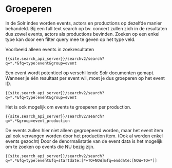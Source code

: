 ---
---

# Groeperen

In de Solr index worden events, actors en productions op dezelfde manier behandeld. Bij een full text search op bv. concert zullen zich in de resultaten dus zowel events, actors als productions bevinden. Zoeken op een enkel type kan door een filter query mee te geven op het type veld.

Voorbeeld alleen events in zoekresultaten

 ```
{{site.search_api_server}}/searchv2/search?q=*.*&fq=type:event&group=event
```

Een event wordt potentieel op verschillende Solr documenten gemapt. Wanneer je één resultaat per event wil, moet je dus groeperen op het event ID.


```
{{site.search_api_server}}/searchv2/search?q=*.*&fq=type:event&group=event
```

Het is ook mogelijk om events te groeperen per production.

```
{{site.search_api_server}}/searchv2/search?q=*.*&group=event_production
```

De events zullen hier niet alleen gegroepeerd worden, maar het event item zal ook vervangen worden door het production item. (Ook al worden enkel events gezocht) Door de denormalistatie van de event data is het mogelijk om te zoeken op events die NU bezig zijn.

```
{{site.search_api_server}}/searchv2/search?q=*.*&fq=type:event&fq=startdate:[*+TO+NOW]&fq=enddate:[NOW+TO+*]]
```
